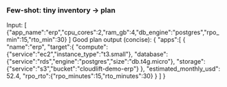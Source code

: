 ### Few-shot: tiny inventory → plan
Input:
[
  {"app_name":"erp","cpu_cores":2,"ram_gb":4,"db_engine":"postgres","rpo_min":15,"rto_min":30}
]
Good plan output (concise):
{
  "apps":[
    {
      "name":"erp",
      "target":{
        "compute":{"service":"ec2","instance_type":"t3.small"},
        "database":{"service":"rds","engine":"postgres","size":"db.t4g.micro"},
        "storage":{"service":"s3","bucket":"cloudlift-demo-erp"}
      },
      "estimated_monthly_usd": 52.4,
      "rpo_rto":{"rpo_minutes":15,"rto_minutes":30}
    }
  ]
}